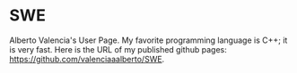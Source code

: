 # SWE
Alberto Valencia's User Page. My favorite programming language is C++; it is very fast. Here is the URL of my published github pages: https://github.com/valenciaaalberto/SWE.
